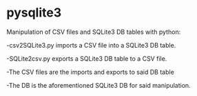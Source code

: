 # pysqlite3
Manipulation of CSV files and SQLite3 DB tables with python:

 -csv2SQLite3.py imports a CSV file into a SQLite3 DB table.
 
 -SQLite2csv.py exports a SQLite3 DB table to a CSV file.
 
 -The CSV files are the imports and exports to said DB table
 
 -The DB is the aforementioned SQLite3 DB for said manipulation.

